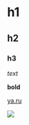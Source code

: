 # h1

## h2

### h3

_text_

**bold**

[ya.ru](ya.ru)

![](https://avatars.mds.yandex.net/i?id=0c4e97cbfc7887da139c4c7394d2e35b32f8ed9d-10354927-images-thumbs&n=13)

